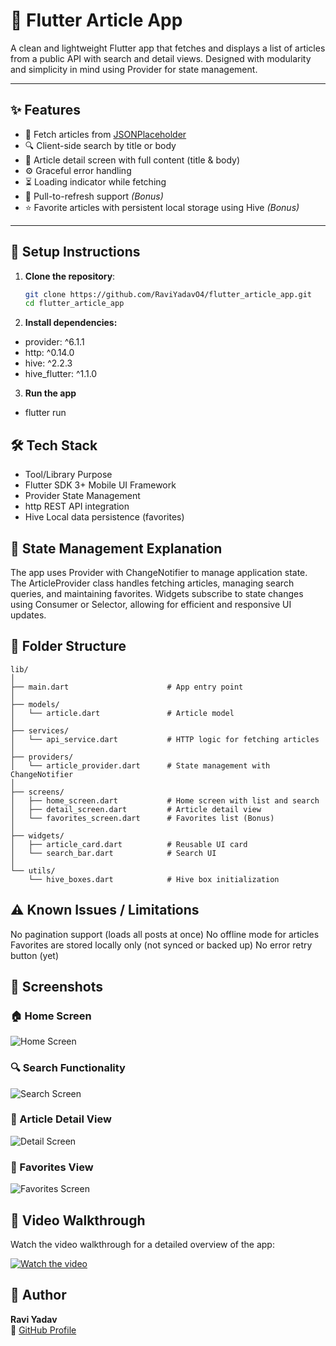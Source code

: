 # 📰 Flutter Article App

A clean and lightweight Flutter app that fetches and displays a list of articles from a public API with search and detail views. Designed with modularity and simplicity in mind using Provider for state management.

---

## ✨ Features

- 🔄 Fetch articles from [JSONPlaceholder](https://jsonplaceholder.typicode.com/posts)
- 🔍 Client-side search by title or body
- 📄 Article detail screen with full content (title & body)
- ⚙️ Graceful error handling
- ⏳ Loading indicator while fetching
- 🔁 Pull-to-refresh support *(Bonus)*
- ⭐ Favorite articles with persistent local storage using Hive *(Bonus)*

---

## 🚀 Setup Instructions

1. **Clone the repository**:
   ```bash
   git clone https://github.com/RaviYadavO4/flutter_article_app.git
   cd flutter_article_app

2. **Install dependencies:**

- provider: ^6.1.1
- http: ^0.14.0
- hive: ^2.2.3
- hive_flutter: ^1.1.0

3. **Run the app**
- flutter run


## 🛠️ Tech Stack
- Tool/Library	Purpose
- Flutter SDK 3+	Mobile UI Framework
- Provider	State Management
- http	REST API integration
- Hive	Local data persistence (favorites)

## 🧠 State Management Explanation

The app uses Provider with ChangeNotifier to manage application state. The ArticleProvider class handles fetching articles, managing search queries, and maintaining favorites. Widgets subscribe to state changes using Consumer or Selector, allowing for efficient and responsive UI updates.

## 📁 Folder Structure

```text
lib/
│
├── main.dart                      # App entry point
│
├── models/
│   └── article.dart               # Article model
│
├── services/
│   └── api_service.dart           # HTTP logic for fetching articles
│
├── providers/
│   └── article_provider.dart      # State management with ChangeNotifier
│
├── screens/
│   ├── home_screen.dart           # Home screen with list and search
│   ├── detail_screen.dart         # Article detail view
│   └── favorites_screen.dart      # Favorites list (Bonus)
│
├── widgets/
│   ├── article_card.dart          # Reusable UI card
│   └── search_bar.dart            # Search UI
│
└── utils/
    └── hive_boxes.dart            # Hive box initialization
```


## ⚠️ Known Issues / Limitations
No pagination support (loads all posts at once)
No offline mode for articles
Favorites are stored locally only (not synced or backed up)
No error retry button (yet)

## 📸 Screenshots

### 🏠 Home Screen
![Home Screen](screenshots/home_screen.jpeg)

### 🔍 Search Functionality
![Search Screen](screenshots/search_screen.jpeg)

### 📄 Article Detail View
![Detail Screen](screenshots/detail_screen.jpeg)

### 📄 Favorites View
![Favorites Screen](screenshots/favorites_screen.jpeg)

## 🎥 Video Walkthrough

Watch the video walkthrough for a detailed overview of the app:

[![Watch the video](https://img.youtube.com/vi/BMdsFp2xF-E/maxresdefault.jpg)](https://youtube.com/shorts/BMdsFp2xF-E)


## 📌 Author

**Ravi Yadav**  
🔗 [GitHub Profile](https://github.com/RaviYadavO4)